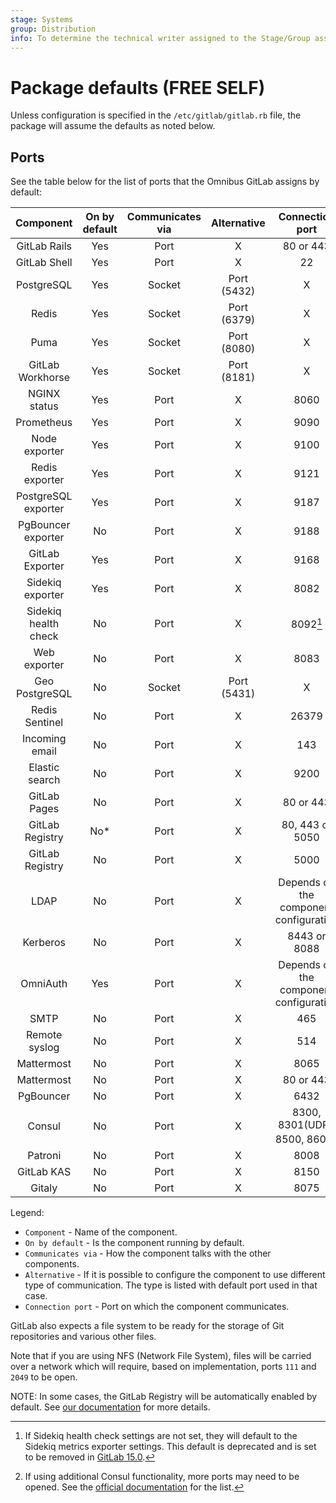 ```yaml
---
stage: Systems
group: Distribution
info: To determine the technical writer assigned to the Stage/Group associated with this page, see https://about.gitlab.com/handbook/product/ux/technical-writing/#assignments
---
```


# Package defaults **(FREE SELF)**

Unless configuration is specified in the `/etc/gitlab/gitlab.rb` file,
the package will assume the defaults as noted below.

## Ports

See the table below for the list of ports that the Omnibus GitLab assigns
by default:

|      Component       | On by default | Communicates via | Alternative |              Connection port               |
|:--------------------:|:-------------:|:----------------:|:-----------:|:------------------------------------------:|
|     GitLab Rails     |      Yes      |       Port       |      X      |                 80 or 443                  |
|     GitLab Shell     |      Yes      |       Port       |      X      |                     22                     |
|      PostgreSQL      |      Yes      |      Socket      | Port (5432) |                     X                      |
|        Redis         |      Yes      |      Socket      | Port (6379) |                     X                      |
|         Puma         |      Yes      |      Socket      | Port (8080) |                     X                      |
|   GitLab Workhorse   |      Yes      |      Socket      | Port (8181) |                     X                      |
|     NGINX status     |      Yes      |       Port       |      X      |                    8060                    |
|      Prometheus      |      Yes      |       Port       |      X      |                    9090                    |
|    Node exporter     |      Yes      |       Port       |      X      |                    9100                    |
|    Redis exporter    |      Yes      |       Port       |      X      |                    9121                    |
| PostgreSQL exporter  |      Yes      |       Port       |      X      |                    9187                    |
|  PgBouncer exporter  |      No       |       Port       |      X      |                    9188                    |
|   GitLab Exporter    |      Yes      |       Port       |      X      |                    9168                    |
|   Sidekiq exporter   |      Yes      |       Port       |      X      |                    8082                    |
| Sidekiq health check |      No       |       Port       |      X      |                    8092[^Sidekiq-health] |
|    Web exporter      |      No       |       Port       |      X      |                    8083                    |
|    Geo PostgreSQL    |      No       |      Socket      | Port (5431) |                     X                      |
|    Redis Sentinel    |      No       |       Port       |      X      |                   26379                    |
|    Incoming email    |      No       |       Port       |      X      |                    143                     |
|    Elastic search    |      No       |       Port       |      X      |                    9200                    |
|     GitLab Pages     |      No       |       Port       |      X      |                 80 or 443                  |
|   GitLab Registry    |      No*      |       Port       |      X      |              80, 443 or 5050               |
|   GitLab Registry    |      No       |       Port       |      X      |                    5000                    |
|         LDAP         |      No       |       Port       |      X      |   Depends on the component configuration   |
|       Kerberos       |      No       |       Port       |      X      |                8443 or 8088                |
|       OmniAuth       |      Yes      |       Port       |      X      |   Depends on the component configuration   |
|         SMTP         |      No       |       Port       |      X      |                    465                     |
|    Remote syslog     |      No       |       Port       |      X      |                    514                     |
|      Mattermost      |      No       |       Port       |      X      |                    8065                    |
|      Mattermost      |      No       |       Port       |      X      |                 80 or 443                  |
|      PgBouncer       |      No       |       Port       |      X      |                    6432                    |
|        Consul        |      No       |       Port       |      X      | 8300, 8301(UDP), 8500, 8600[^Consul-notes] |
|       Patroni        |      No       |       Port       |      X      |                    8008                    |
|      GitLab KAS      |      No       |       Port       |      X      |                    8150                    |
|        Gitaly        |      No       |       Port       |      X      |                    8075                    |

Legend:

- `Component` - Name of the component.
- `On by default` - Is the component running by default.
- `Communicates via` - How the component talks with the other components.
- `Alternative` - If it is possible to configure the component to use different type of communication. The type is listed with default port used in that case.
- `Connection port` - Port on which the component communicates.

GitLab also expects a file system to be ready for the storage of Git repositories
and various other files.

Note that if you are using NFS (Network File System), files will be carried
over a network which will require, based on implementation, ports `111` and
`2049` to be open.

NOTE:
In some cases, the GitLab Registry will be automatically enabled by default. See [our documentation](../packages/container_registry.md) for more details.

 [^Consul-notes]: If using additional Consul functionality, more ports may need to be opened. See the [official documentation](https://developer.hashicorp.com/consul/docs/install/ports#ports-table) for the list.

 [^Sidekiq-health]: If Sidekiq health check settings are not set, they will default to the Sidekiq metrics exporter settings. This default is deprecated and is set to be removed in [GitLab 15.0](https://gitlab.com/gitlab-org/gitlab/-/issues/347509).
